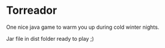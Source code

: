 # Torreador
One nice java game to warm you up during cold winter nights.

Jar file in dist folder ready to play ;)
